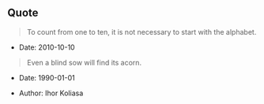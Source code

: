 ## Quote

> To count from one to ten, it is not necessary to start with the alphabet.
- Date: 2010-10-10


> Even a blind sow will find its acorn.
- Date: 1990-01-01

- Author: Ihor Koliasa
